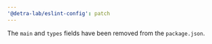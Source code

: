 ```yaml
---
'@detra-lab/eslint-config': patch
---
```


The `main` and `types` fields have been removed from the `package.json`.
